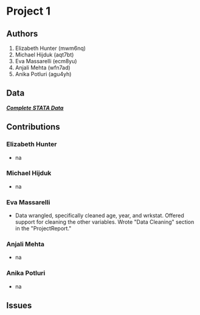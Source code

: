 # Project 1

## Authors
1. Elizabeth Hunter (mwm6nq)
2. Michael Hijduk (aqt7bt)
3. Eva Massarelli (ecm8yu)
4. Anjali Mehta (wfn7ad)
5. Anika Potluri (agu4yh)

## Data
[***Complete STATA Data***](https://gss.norc.org/documents/stata/GSS_stata.zip)

## Contributions

### Elizabeth Hunter

* na

### Michael Hijduk

* na

### Eva Massarelli

* Data wrangled, specifically cleaned age, year, and wrkstat. Offered support for cleaning the other variables. Wrote "Data Cleaning" section in the "ProjectReport."

### Anjali Mehta

* na

### Anika Potluri

* na
  
## Issues
